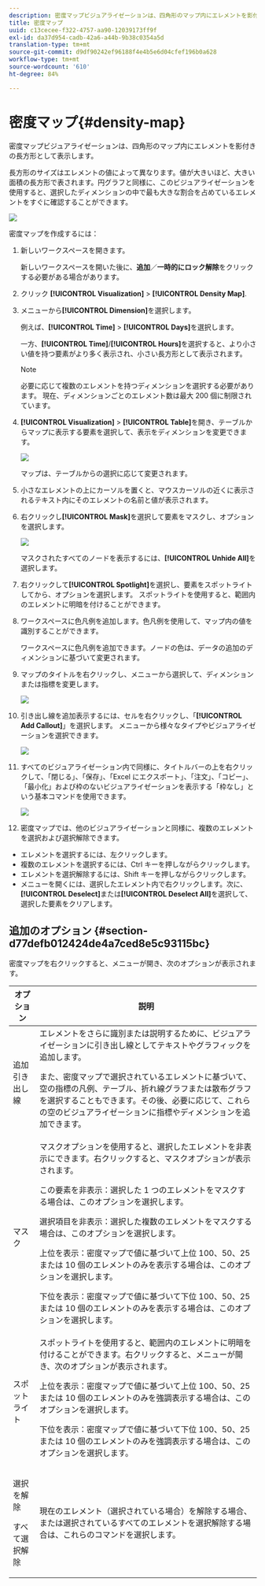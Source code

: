 ```yaml
---
description: 密度マップビジュアライゼーションは、四角形のマップ内にエレメントを影付きの長方形として表示します。
title: 密度マップ
uuid: c13cecee-f322-4757-aa90-12039173ff9f
exl-id: da37d954-cadb-42a6-a44b-9b38c0354a5d
translation-type: tm+mt
source-git-commit: d9df90242ef96188f4e4b5e6d04cfef196b0a628
workflow-type: tm+mt
source-wordcount: '610'
ht-degree: 84%

---
```


# 密度マップ{#density-map}

密度マップビジュアライゼーションは、四角形のマップ内にエレメントを影付きの長方形として表示します。

長方形のサイズはエレメントの値によって異なります。値が大きいほど、大きい面積の長方形で表されます。円グラフと同様に、このビジュアライゼーションを使用すると、選択したディメンションの中で最も大きな割合を占めているエレメントをすぐに確認することができます。

![](assets/density_map_day_visits.png)

密度マップを作成するには：

1. 新しいワークスペースを開きます。

   新しいワークスペースを開いた後に、**追加**／**一時的にロック解除**&#x200B;をクリックする必要がある場合があります。
1. クリック **[!UICONTROL Visualization]** > **[!UICONTROL Density Map]**.

1. メニューから&#x200B;**[!UICONTROL Dimension]**&#x200B;を選択します。

   例えば、**[!UICONTROL Time]** > **[!UICONTROL Days]**&#x200B;を選択します。

   一方、**[!UICONTROL Time]**/**[!UICONTROL Hours]**&#x200B;を選択すると、より小さい値を持つ要素がより多く表示され、小さい長方形として表示されます。

   >[!NOTE]
   >
   >必要に応じて複数のエレメントを持つディメンションを選択する必要があります。 現在、ディメンションごとのエレメント数は最大 200 個に制限されています。

1. **[!UICONTROL Visualization]** > **[!UICONTROL Table]**&#x200B;を開き、テーブルからマップに表示する要素を選択して、表示をディメンションを変更できます。

   ![](assets/density_map_day_selections.png)

   マップは、テーブルからの選択に応じて変更されます。

1. 小さなエレメントの上にカーソルを置くと、マウスカーソルの近くに表示されるテキスト内にそのエレメントの名前と値が表示されます。
1. 右クリックし&#x200B;**[!UICONTROL Mask]**&#x200B;を選択して要素をマスクし、オプションを選択します。

   ![](assets/density_map_day_mask.png)

   マスクされたすべてのノードを表示するには、**[!UICONTROL Unhide All]**&#x200B;を選択します。

1. 右クリックして&#x200B;**[!UICONTROL Spotlight]**&#x200B;を選択し、要素をスポットライトしてから、オプションを選択します。 スポットライトを使用すると、範囲内のエレメントに明暗を付けることができます。
1. ワークスペースに色凡例を追加します。色凡例を使用して、マップ内の値を識別することができます。

   ワークスペースに色凡例を追加できます。ノードの色は、データの追加のディメンションに基づいて変更されます。
1. マップのタイトルを右クリックし、メニューから選択して、ディメンションまたは指標を変更します。

   ![](assets/density_map_change_dim.png)

1. 引き出し線を追加表示するには、セルを右クリックし、「**[!UICONTROL Add Callout]**」を選択します。 メニューから様々なタイプやビジュアライゼーションを選択できます。

   ![](assets/density_map_callout.png)

1. すべてのビジュアライゼーション内で同様に、タイトルバーの上を右クリックして、「閉じる」、「保存」、「Excel にエクスポート」、「注文」、「コピー」、「最小化」および枠のないビジュアライゼーションを表示する「枠なし」という基本コマンドを使用できます。

   ![](assets/density_map_export.png)

1. 密度マップでは、他のビジュアライゼーションと同様に、複数のエレメントを選択および選択解除できます。

* エレメントを選択するには、左クリックします。
* 複数のエレメントを選択するには、Ctrl キーを押しながらクリックします。
* エレメントを選択解除するには、Shift キーを押しながらクリックします。
* メニューを開くには、選択したエレメント内で右クリックします。次に、**[!UICONTROL Deselect]**&#x200B;または&#x200B;**[!UICONTROL Deselect All]**&#x200B;を選択して、選択した要素をクリアします。

## 追加のオプション {#section-d77defb012424de4a7ced8e5c93115bc}

密度マップを右クリックすると、メニューが開き、次のオプションが表示されます。

<table id="table_3ADA85031C834792BFD041E186962A41"> 
 <thead> 
  <tr> 
   <th colname="col1" class="entry"> オプション </th> 
   <th colname="col2" class="entry"> 説明 </th> 
  </tr>
 </thead>
 <tbody> 
  <tr> 
   <td colname="col1"> 追加 引き出し線 </td> 
   <td colname="col2">エレメントをさらに識別または説明するために、ビジュアライゼーションに引き出し線としてテキストやグラフィックを追加します。 <p>また、密度マップで選択されているエレメントに基づいて、空の指標の凡例、テーブル、折れ線グラフまたは散布グラフを選択することもできます。その後、必要に応じて、これらの空のビジュアライゼーションに指標やディメンションを追加できます。 </p> </td> 
  </tr> 
  <tr> 
   <td colname="col1"> マスク </td> 
   <td colname="col2">マスクオプションを使用すると、選択したエレメントを非表示にできます。右クリックすると、マスクオプションが表示されます。 <p><span class="uicontrol">この要素を非表示</span>：選択した 1 つのエレメントをマスクする場合は、このオプションを選択します。 </p> <p><span class="uicontrol">選択項目を非表示</span>：選択した複数のエレメントをマスクする場合は、このオプションを選択します。 </p> <p><span class="uicontrol">上位を表示</span>：密度マップで値に基づいて上位 100、50、25 または 10 個のエレメントのみを表示する場合は、このオプションを選択します。 </p> <p><span class="uicontrol">下位を表示</span>：密度マップで値に基づいて下位 100、50、25 または 10 個のエレメントのみを表示する場合は、このオプションを選択します。 </p> </td> 
  </tr> 
  <tr> 
   <td colname="col1"> スポットライト </td> 
   <td colname="col2"> スポットライトを使用すると、範囲内のエレメントに明暗を付けることができます。右クリックすると、メニューが開き、次のオプションが表示されます。 <p><span class="uicontrol">上位を表示</span>：密度マップで値に基づいて上位 100、50、25 または 10 個のエレメントのみを強調表示する場合は、このオプションを選択します。 </p> <p><span class="uicontrol">下位を表示</span>：密度マップで値に基づいて下位 100、50、25 または 10 個のエレメントのみを強調表示する場合は、このオプションを選択します。 </p> </td> 
  </tr> 
  <tr> 
   <td colname="col1"> <p>選択を解除 </p> <p>すべて選択解除 </p> </td> 
   <td colname="col2"> <p> 現在のエレメント（選択されている場合）を解除する場合、または選択されているすべてのエレメントを選択解除する場合は、これらのコマンドを選択します。 </p> </td> 
  </tr> 
 </tbody> 
</table>

